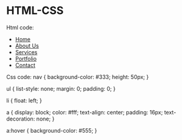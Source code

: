 # HTML-CSS
Html code:
<nav>
  <ul>
    <li><a href="#">Home</a></li>
    <li><a href="#">About Us</a></li>
    <li><a href="#">Services</a></li>
    <li><a href="#">Portfolio</a></li>
    <li><a href="#">Contact</a></li>
  </ul>
</nav>
Css code:
nav {
  background-color: #333;
  height: 50px;
}

ul {
  list-style: none;
  margin: 0;
  padding: 0;
}

li {
  float: left;
}

a {
  display: block;
  color: #fff;
  text-align: center;
  padding: 16px;
  text-decoration: none;
}

a:hover {
  background-color: #555;
}
